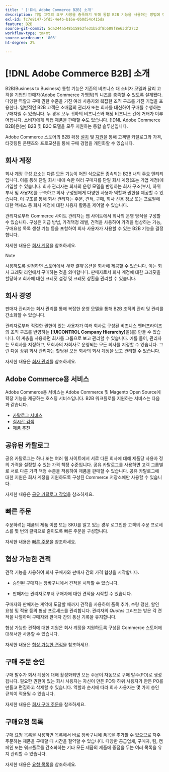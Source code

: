 ```yaml
---
title: ' [!DNL Adobe Commerce B2B] 소개'
description: 기업 고객의 요구 사항을 충족하기 위해 통합 B2B 기능을 사용하는 방법에 대해 알아봅니다.
exl-id: fc7e8147-5fd5-4e4b-b16e-0b0d54c415da
feature: B2B
source-git-commit: 5da244a548b15863fe31b5df8b509f8e63df27c2
workflow-type: tm+mt
source-wordcount: '803'
ht-degree: 2%

---
```


# [!DNL Adobe Commerce B2B] 소개

B2B(Business to Business) 통합 기능은 기존의 비즈니스 대 소비자 모델과 달리 고객을 기업인 판매자(Adobe Commerce 가맹점)의 니즈를 충족할 수 있도록 설계됐다. 다양한 역할과 구매 권한 수준을 가진 여러 사용자와 복잡한 조직 구조를 가진 기업을 포용한다. 일반적인 B2B 고객은 소매점의 관리자 또는 회사를 대신하여 구매를 수행하는 구매자일 수 있습니다. 두 경우 모두 귀하의 비즈니스와 해당 비즈니스 간에 거래가 이루어집니다. 소비자에게 직접 제품을 판매할 수도 있습니다. [!DNL Adobe Commerce B2B]은(는) B2B 및 B2C 모델을 모두 지원하는 통합 솔루션입니다.

Adobe Commerce 스토어의 B2B 확장 [설치](install.md) 및 [지원](enable-basic-features.md)을 통해 고객별 카탈로그와 가격, 타깃팅된 콘텐츠와 프로모션을 통해 구매 경험을 개인화할 수 있습니다.

## 회사 계정

회사 계정 구성 요소는 다른 모든 기능이 어떤 식으로든 종속되는 B2B 내의 주요 엔티티입니다. 이를 통해 단일 회사 내에 속한 여러 구매자를 단일 회사 계정(또는 기업 계정)에 가입할 수 있습니다. 회사 관리자는 회사의 운영 모델을 반영하는 회사 구조(부서, 하위 부서 및 사용자)를 구축하고 회사 구성원에게 다양한 사용자 역할과 권한을 제공할 수 있습니다. 이 구조를 통해 회사 관리자는 주문, 견적, 구매, 회사 신용 정보 또는 프로필에 대한 액세스 등 회사 계정에 대한 사용자 활동을 제어할 수 있습니다.

관리자로부터 Commerce 사이트 관리자는 웹 사이트에서 회사의 운영 방식을 구성할 수 있습니다. 구성은 지급 방법, 가격책정 레벨, 견적을 사용하여 가격을 협상하는 기능, 구매요청 목록 생성 기능 등을 포함하여 회사 사용자가 사용할 수 있는 B2B 기능을 결정합니다.

자세한 내용은 [회사 계정](account-companies.md)을 참조하세요.

>[!NOTE]
>
>사용하도록 설정하면 스토어에서 _계좌 결제_ 옵션을 회사에 제공할 수 있습니다. 이는 회사 크레딧 라인에서 구매하는 것을 의미합니다. 판매자로서 회사 계정에 대한 크레딧을 할당하고 회사에 대한 크레딧 설정 및 크레딧 상환을 관리할 수 있습니다.

## 회사 경영

판매자 관리자는 회사 관리를 통해 복잡한 운영 모델을 통해 B2B 조직의 관리 및 관리를 간소화할 수 있습니다.

관리자로부터 적절한 권한이 있는 사용자가 여러 회사로 구성된 비즈니스 엔터프라이즈의 조직 구조를 반영하는 **[!UICONTROL Company Hierarchy]**&#x200B;을(를) 만들 수 있습니다. 이 계층을 사용하면 회사를 그룹으로 보고 관리할 수 있습니다. 예를 들어, 관리자는 모회사를 지정하고, 모회사의 자회사로 운영되는 모든 회사를 지정할 수 있습니다. 그런 다음 상위 회사 관리자는 할당된 모든 회사의 회사 계정을 보고 관리할 수 있습니다.

자세한 내용은 [회사 관리](manage-companies.md)를 참조하세요.

## Adobe Commerce용 서비스

Adobe Commerce용 서비스는 Adobe Commerce 및 Magento Open Source에 확장 기능을 제공하는 호스팅 서비스입니다. B2B 워크플로를 지원하는 서비스는 다음과 같습니다.

* [카탈로그 서비스](https://experienceleague.adobe.com/docs/commerce/catalog-service/guide-overview.html)
* [실시간 검색](https://experienceleague.adobe.com/docs/commerce/live-search/guide-overview.html)
* [제품 추천](https://experienceleague.adobe.com/docs/commerce/product-recommendations/guide-overview.html)

## 공유된 카탈로그

공유 카탈로그는 하나 또는 여러 웹 사이트에서 서로 다른 회사에 대해 제품당 사용자 정의 가격을 설정할 수 있는 가격 책정 수준입니다. 공유 카탈로그를 사용하면 고객 그룹별로 서로 다른 가격 책정 수준을 적용하여 제품을 판매할 수 있습니다. 공유 카탈로그에 대한 지원은 회사 계정을 지원하도록 구성된 Commerce 저장소에만 사용할 수 있습니다.

자세한 내용은 [공유 카탈로그 작업](catalog-shared.md)을 참조하세요.

## 빠른 주문

주문하려는 제품의 제품 이름 또는 SKU를 알고 있는 경우 로그인한 고객의 주문 프로세스를 몇 번의 클릭으로 줄이도록 빠른 주문을 구성합니다.

자세한 내용은 [빠른 주문](quick-order.md)을 참조하세요.

## 협상 가능한 견적

견적 기능을 사용하여 회사 구매자와 판매자 간의 가격 협상을 시작합니다.

* 승인된 구매자는 장바구니에서 견적을 시작할 수 있습니다.

* 판매자는 관리자로부터 구매자에 대한 견적을 시작할 수 있습니다.

구매자와 판매자는 계약에 도달할 때까지 견적을 사용하여 품목 추가, 수량 갱신, 할인 요청 및 적용 등의 협상 프로세스를 관리합니다. 관리자의 _Quotes_ 그리드는 받은 각 견적을 나열하며 구매자와 판매자 간의 통신 기록을 유지합니다.

협상 가능한 견적에 대한 지원은 회사 계정을 지원하도록 구성된 Commerce 스토어에 대해서만 사용할 수 있습니다.

자세한 내용은 [협상 가능한 견적](quotes.md)을 참조하세요.

## 구매 주문 승인

구매 발주가 회사 계정에 대해 활성화되면 모든 주문이 자동으로 구매 발주(PO)로 생성됩니다. 필요한 권한이 있는 회사 사용자는 자신이 만든 PO와 하위 사용자가 만든 PO를 만들고 편집하고 삭제할 수 있습니다. 역할과 순서에 따라 회사 사용자는 몇 가지 승인 규칙이 적용될 수 있습니다.

자세한 내용은 [회사 구매 주문](purchase-order-flow.md)을 참조하세요.

## 구매요청 목록

구매 요청 목록을 사용하면 목록에서 바로 장바구니에 품목을 추가할 수 있으므로 자주 주문하는 제품을 구매할 때 시간을 절약할 수 있습니다. 다양한 공급업체, 구매자, 팀, 캠페인 또는 워크플로를 간소화하는 기타 모든 제품의 제품에 중점을 두는 여러 목록을 유지 관리할 수 있습니다.

자세한 내용은 [요청 목록](requisition-lists.md)을 참조하세요.
